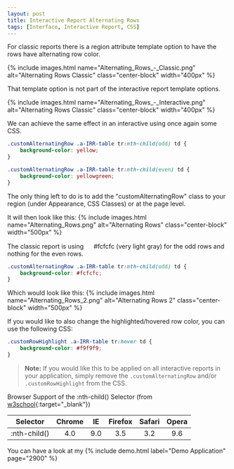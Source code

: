 ```yaml
---
layout: post
title: Interactive Report Alternating Rows
tags: [Interface, Interactive Report, CSS]
---
```


For classic reports there is a region attribute template option to have the rows have alternating row color.

{% include images.html name="Alternating_Rows_-_Classic.png" alt="Alternating Rows Classic" class="center-block" width="400px" %}

That template option is not part of the interactive report template options.

{% include images.html name="Alternating_Rows_-_Interactive.png" alt="Alternating Rows Classic" class="center-block" width="400px" %}

We can achieve the same effect in an interactive using once again some CSS.

```css
.customAlternatingRow .a-IRR-table tr:nth-child(odd) td {
    background-color: yellow;
}

.customAlternatingRow .a-IRR-table tr:nth-child(even) td {
    background-color: yellowgreen;
}
```

The only thing left to do is to add the "customAlternatingRow" class to your region (under Appearance, CSS Classes) or at the page level.

It will then look like this:
{% include images.html name="Alternating_Rows.png" alt="Alternating Rows" class="center-block" width="500px" %}

The classic report is using <span style="background-color: #fcfcfc; border-color: #000; display: inline-block; height: 15px; width: 15px;"> </span> #fcfcfc (very light gray) for the odd rows and nothing for the even rows.

```css
.customAlternatingRow .a-IRR-table tr:nth-child(odd) td {
    background-color: #fcfcfc;
}
```

Which would look like this:
{% include images.html name="Alternating_Rows_2.png" alt="Alternating Rows 2" class="center-block" width="500px" %}

If you would like to also change the highlighted/hovered row color, you can use the following CSS:

```css
.customRowHighlight .a-IRR-table tr:hover td {
    background-color: #f9f9f9;
}
```  

<span></span>

> **Note:**
> If you would like this to be applied on all interactive reports in your application, simply remove the `.customAlternatingRow` and/or `.customRowHighlight` from the CSS.

Browser Support of the :nth-child() Selector (from [w3school](http://www.w3schools.com/cssref/sel_nth-child.asp){:target="_blank"})

| Selector     | Chrome |  IE | Firefox | Safari | Opera |
|--------------|:------:|:---:|:-------:|:------:|:-----:|
| :nth-child() |   4.0  | 9.0 |   3.5   |   3.2  |  9.6  |

You can have a look at my {% include demo.html label="Demo Application" page="2900" %}